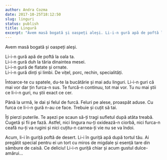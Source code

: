 ```yaml
---
author: Andra Cozma
date: 2017-10-25T18:12:50
slug: linguri
status: publish
title: Lingură
excerpt: "Avem masă bogată și oaspeți aleși. Li-i-n gură apă de poftă la oala ta. Li-i-n gură duh la tăria dinaintea  "
---
```

Avem masă bogată și oaspeți aleși.

Li-i-n gură apă de poftă la oala ta.  
Li-i-n gură duh la tăria dinaintea mesei.  
Li-i-n gură de flatate și ornate.  
Li-i-n gură dinți și limbi. De vițel, porc, rechin, specialități.

Întoarce-te cu spatele, du-te la bucătărie și mai adu linguri. Li-i-n guri că mai vor dar țin furca-n sus. Te furcă-n continuu, tot mai vor. Tu nu mai știi ce li-i-n guri, nu știi exact ce cer.

Până la urmă, le dai și felul de furcă. Feluri pe alese, proaspăt aduse. Cu furca ce li-i-n gură n-au ce face. Trebuie și cuțit să tai.

Îți pierzi puterile. Te așezi pe scaun să-ți tragi sufletul după atâta treabă. Cugetă și fii pe fază. Astfel, nici lingura nu-ți oxidează-n ciorbă, nici furca-n ceafă nu-ți va rugini și nici cuțitu-n carnea-ți vie nu se va îndoi.

Acum, li-i în guriță poftă de desert. Li-i în guriță apă după tortul tău. Ai pregătit special pentru ei un tort cu miros de migdale și esență tare din sâmbure de caisă. Ce deliciu! Li-i-n guriță chiar și acum gustul dulce-amărui…
    